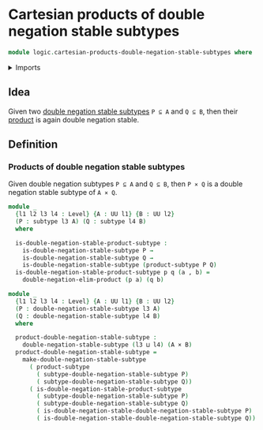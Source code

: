 # Cartesian products of double negation stable subtypes

```agda
module logic.cartesian-products-double-negation-stable-subtypes where
```

<details><summary>Imports</summary>

```agda
open import foundation.cartesian-product-types
open import foundation.cartesian-products-subtypes
open import foundation.dependent-pair-types
open import foundation.subtypes
open import foundation.universe-levels

open import logic.double-negation-elimination
open import logic.double-negation-stable-subtypes
```

</details>

## Idea

Given two
[double negation stable subtypes](logic.double-negation-stable-subtypes.md)
`P ⊆ A` and `Q ⊆ B`, then their
[product](foundation.cartesian-products-subtypes.md) is again double negation
stable.

## Definition

### Products of double negation stable subtypes

Given double negation subtypes `P ⊆ A` and `Q ⊆ B`, then `P × Q` is a double
negation stable subtype of `A × Q`.

```agda
module _
  {l1 l2 l3 l4 : Level} {A : UU l1} {B : UU l2}
  (P : subtype l3 A) (Q : subtype l4 B)
  where

  is-double-negation-stable-product-subtype :
    is-double-negation-stable-subtype P →
    is-double-negation-stable-subtype Q →
    is-double-negation-stable-subtype (product-subtype P Q)
  is-double-negation-stable-product-subtype p q (a , b) =
    double-negation-elim-product (p a) (q b)

module _
  {l1 l2 l3 l4 : Level} {A : UU l1} {B : UU l2}
  (P : double-negation-stable-subtype l3 A)
  (Q : double-negation-stable-subtype l4 B)
  where

  product-double-negation-stable-subtype :
    double-negation-stable-subtype (l3 ⊔ l4) (A × B)
  product-double-negation-stable-subtype =
    make-double-negation-stable-subtype
      ( product-subtype
        ( subtype-double-negation-stable-subtype P)
        ( subtype-double-negation-stable-subtype Q))
      ( is-double-negation-stable-product-subtype
        ( subtype-double-negation-stable-subtype P)
        ( subtype-double-negation-stable-subtype Q)
        ( is-double-negation-stable-double-negation-stable-subtype P)
        ( is-double-negation-stable-double-negation-stable-subtype Q))
```
